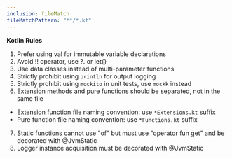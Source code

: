 ```yaml
---
inclusion: fileMatch
fileMatchPattern: "**/*.kt"
---
```


**Kotlin Rules**

1. Prefer using val for immutable variable declarations
2. Avoid !! operator, use ?. or let{}
3. Use data classes instead of multi-parameter functions
4. Strictly prohibit using `println` for output logging
5. Strictly prohibit using `mockito` in unit tests, use `mockk` instead
6. Extension methods and pure functions should be separated, not in the same file
  + Extension function file naming convention: use `*Extensions.kt` suffix
  + Pure function file naming convention: use `*Functions.kt` suffix
7. Static functions cannot use "of" but must use "operator fun get" and be decorated with @JvmStatic
8. Logger instance acquisition must be decorated with @JvmStatic
